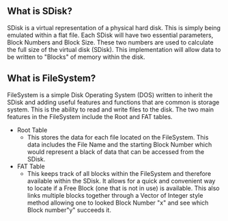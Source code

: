 What is SDisk?
-
SDisk is a virtual representation of a physical hard disk.  This is simply being emulated within a flat file.  Each SDisk will have two essential parameters, Block Numbers and Block Size.  These two numbers are used to calculate the full size of the virtual disk (SDisk).  This implementation will allow data to be written to "Blocks" of memory within the disk.

What is FileSystem?
-
FileSystem is a simple Disk Operating System (DOS) written to inherit the SDisk and adding useful features and functions that are common is storage system.  This is the ability to read and write files to the disk.  The two main features in the FileSystem include the Root and FAT tables.

- Root Table
	- This stores the data for each file located on the FileSystem.  This data includes the File Name and the starting Block Number which would represent a black of data that can be accessed from the SDisk.
- FAT Table
	- This keeps track of all blocks within the FileSystem and therefore available within the SDisk.  It allows for a quick and convenient way to locate if a Free Block (one that is not in use) is available.  This also links multiple blocks together through a Vector of Integer style method allowing one to looked Block Number "x" and see which Block number"y" succeeds it.
